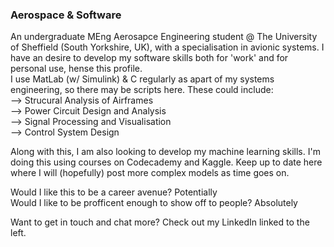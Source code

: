 ### Aerospace & Software

An undergraduate MEng Aerosapce Engineering student @ The University of Sheffield (South Yorkshire, UK), with a specialisation in avionic systems. 
I have an desire to develop my software skills both for 'work' and for personal use, hense this profile.  
I use MatLab (w/ Simulink) & C regularly as apart of my systems engineering, so there may be scripts here. 
These could include:  
--> Strucural Analysis of Airframes  
--> Power Circuit Design and Analysis   
--> Signal Processing and Visualisation  
--> Control System Design  

Along with this, I am also looking to develop my machine learning skills. I'm doing this using courses on Codecademy and Kaggle. Keep up to date here where I will (hopefully) post more complex models as time goes on.

Would I like this to be a career avenue? Potentially  
Would I like to be profficent enough to show off to people? Absolutely  

Want to get in touch and chat more? Check out my LinkedIn linked to the left. 

<!--
**baileyraven03/baileyraven03** is a ✨ _special_ ✨ repository because its `README.md` (this file) appears on your GitHub profile.

Here are some ideas to get you started:

- 🔭 I’m currently working on ...
- 🌱 I’m currently learning ...
- 👯 I’m looking to collaborate on ...
- 🤔 I’m looking for help with ...
- 💬 Ask me about ...
- 📫 How to reach me: ...
- 😄 Pronouns: ...
- ⚡ Fun fact: ...
-->
